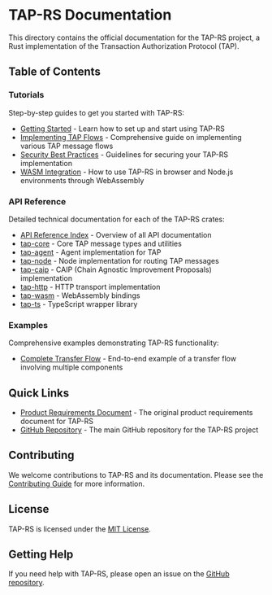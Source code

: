 # TAP-RS Documentation

This directory contains the official documentation for the TAP-RS project, a Rust implementation of the Transaction Authorization Protocol (TAP).

## Table of Contents

### Tutorials

Step-by-step guides to get you started with TAP-RS:

- [Getting Started](./tutorials/getting_started.md) - Learn how to set up and start using TAP-RS
- [Implementing TAP Flows](./tutorials/implementing_tap_flows.md) - Comprehensive guide on implementing various TAP message flows
- [Security Best Practices](./tutorials/security_best_practices.md) - Guidelines for securing your TAP-RS implementation
- [WASM Integration](./tutorials/wasm_integration.md) - How to use TAP-RS in browser and Node.js environments through WebAssembly

### API Reference

Detailed technical documentation for each of the TAP-RS crates:

- [API Reference Index](./api/index.md) - Overview of all API documentation
- [tap-core](./api/tap-core.md) - Core TAP message types and utilities
- [tap-agent](./api/tap-agent.md) - Agent implementation for TAP
- [tap-node](./api/tap-node.md) - Node implementation for routing TAP messages
- [tap-caip](./api/tap-caip.md) - CAIP (Chain Agnostic Improvement Proposals) implementation
- [tap-http](./api/tap-http.md) - HTTP transport implementation
- [tap-wasm](./api/tap-wasm.md) - WebAssembly bindings
- [tap-ts](./api/tap-ts.md) - TypeScript wrapper library

### Examples

Comprehensive examples demonstrating TAP-RS functionality:

- [Complete Transfer Flow](./examples/complete_transfer_flow.md) - End-to-end example of a transfer flow involving multiple components

## Quick Links

- [Product Requirements Document](../prds/v1.md) - The original product requirements document for TAP-RS
- [GitHub Repository](https://github.com/notabene/tap-rs) - The main GitHub repository for the TAP-RS project

## Contributing

We welcome contributions to TAP-RS and its documentation. Please see the [Contributing Guide](../CONTRIBUTING.md) for more information.

## License

TAP-RS is licensed under the [MIT License](../LICENSE).

## Getting Help

If you need help with TAP-RS, please open an issue on the [GitHub repository](https://github.com/notabene/tap-rs).
